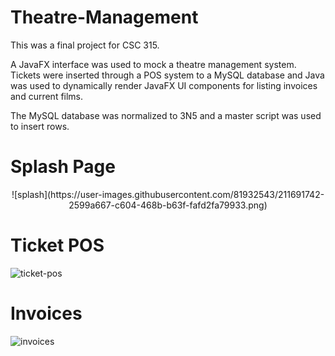 # Theatre-Management
This was a final project for CSC 315.

A JavaFX interface was used to mock a theatre management system.
Tickets were inserted through a POS system to a MySQL database and Java was used to dynamically render JavaFX 
UI components for listing invoices and current films.

The MySQL database was normalized to 3N5 and a master script was used to insert rows.

<h1>Splash Page</h1>
<p align="center">
![splash](https://user-images.githubusercontent.com/81932543/211691742-2599a667-c604-468b-b63f-fafd2fa79933.png)
</p>
<h1>Ticket POS</h1>

![ticket-pos](https://user-images.githubusercontent.com/81932543/211691868-ab15f8c0-78d5-416c-97d7-28c2dd883d79.png)

<h1>Invoices</h1>

![invoices](https://user-images.githubusercontent.com/81932543/211692008-36ac7ed2-cd92-4d6f-b49d-70e80949dd89.png)

